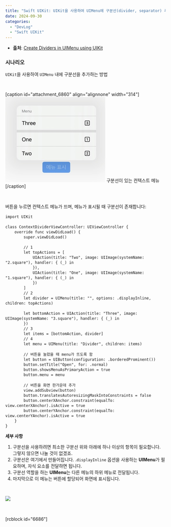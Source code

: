 ```yaml
---
title: "Swift UIKit: UIKit을 사용하여 UIMenu에 구분선(divider, separator) 추가하기"
date: 2024-09-30
categories: 
  - "DevLog"
  - "Swift UIKit"
---
```


- **출처**: [Create Dividers in UIMenu using UIKit](https://www.swiftjectivec.com/add-a-divider-in-context-menu-using-uikit/)

### **시나리오**

`UIKit`을 사용하여 `UIMenu` 내에 구분선을 추가하는 방법

 

\[caption id="attachment\_6860" align="alignnone" width="314"\] ![](/assets/img/wp-content/uploads/2024/09/스크린샷-2024-09-30-오후-11.26.22-복사본.jpg) 구분선이 있는 컨텍스트 메뉴\[/caption\]

 

버튼을 누르면 컨텍스트 메뉴가 뜨며, 메뉴가 표시될 때 구분선이 존재합니다:

```
import UIKit

class ContextDividerViewController: UIViewController {
    override func viewDidLoad() {
        super.viewDidLoad()
        
        // 1
        let topActions = [
            UIAction(title: "Two", image: UIImage(systemName: "2.square"), handler: { (_) in
            }),
            UIAction(title: "One", image: UIImage(systemName: "1.square"), handler: { (_) in
            })
        ]
        // 2
        let divider = UIMenu(title: "", options: .displayInline, children: topActions)

        let bottomAction = UIAction(title: "Three", image: UIImage(systemName: "3.square"), handler: { (_) in
        })
        // 3
        let items = [bottomAction, divider]
        // 4
        let menu = UIMenu(title: "Divider", children: items)
        
        // 버튼을 눌렀을 때 menu가 뜨도록 함
        let button = UIButton(configuration: .borderedProminent())
        button.setTitle("Open", for: .normal)
        button.showsMenuAsPrimaryAction = true
        button.menu = menu
        
        // 버튼을 화면 한가운데 추가
        view.addSubview(button)
        button.translatesAutoresizingMaskIntoConstraints = false
        button.centerXAnchor.constraint(equalTo: view.centerXAnchor).isActive = true
        button.centerYAnchor.constraint(equalTo: view.centerYAnchor).isActive = true
    }
}
```

**세부 사항**

1. 구분선을 사용하려면 최소한 구분선 위와 아래에 하나 이상의 항목이 필요합니다. 그렇지 않으면 나눌 것이 없겠죠.
2. 구분선은 여기에서 만들어집니다. .`displayInline` 옵션을 사용하는 **UIMenu**가 필요하며, 자식 요소를 전달하면 됩니다.
3. 구분선 역할을 하는 **UIMenu**는 다른 메뉴의 하위 메뉴로 전달됩니다.
4. 마지막으로 이 메뉴는 버튼에 할당되어 화면에 표시됩니다.

 

![](https://www.swiftjectivec.com/assets/images/snips/snipDivider.gif)

 

\[rcblock id="6686"\]
